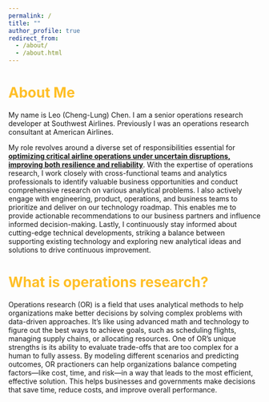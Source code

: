 ```yaml
---
permalink: /
title: ""
author_profile: true
redirect_from: 
  - /about/
  - /about.html
---
```


<span style="color: #FFBF27;">About Me</span>
=====

My name is Leo (Cheng-Lung) Chen. I am a senior operations research developer at Southwest Airlines. Previously I was an operations research consultant at American Airlines. 

My role revolves around a diverse set of responsibilities essential for **[optimizing critical airline operations under uncertain disruptions, improving both resilience and reliability](https://aviationweek.com/air-transport/airlines-lessors/airlines-boost-resilience-navigate-weather-woes)**. With the expertise of operations research, I work closely with cross-functional teams and analytics professionals to identify valuable business opportunities and conduct comprehensive research on various analytical problems. I also actively engage with engineering, product, operations, and business teams to prioritize and deliver on our technology roadmap. This enables me to provide actionable recommendations to our business partners and influence informed decision-making. Lastly, I continuously stay informed about cutting-edge technical developments, striking a balance between supporting existing technology and exploring new analytical ideas and solutions to drive continuous improvement.

<span style="color: #FFBF27;">What is operations research?</span>
=====

Operations research (OR) is a field that uses analytical methods to help organizations make better decisions by solving complex problems with data-driven approaches. It’s like using advanced math and technology to figure out the best ways to achieve goals, such as scheduling flights, managing supply chains, or allocating resources. One of OR’s unique strengths is its ability to evaluate trade-offs that are too complex for a human to fully assess. By modeling different scenarios and predicting outcomes, OR practioners can help organizations balance competing factors—like cost, time, and risk—in a way that leads to the most efficient, effective solution. This helps businesses and governments make decisions that save time, reduce costs, and improve overall performance.